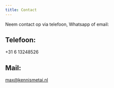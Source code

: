 ```yaml
---
title: Contact
---
```

Neem contact op via telefoon, Whatsapp of email:
## Telefoon: 
+31 6 13248526
## Mail: 
max@kennismetai.nl
